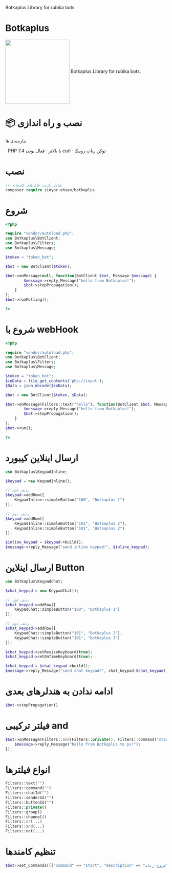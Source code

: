 Botkaplus Library for rubika bots.



# Botkaplus
  <img align="center" width="200" height="200" src="https://rubika.ir/static/images/logo.svg"/>
Botkaplus Library for rubika bots.

# 📦 نصب و راه‌ اندازی

نیازمندی‌ ها

· PHP 7.4 یا بالاتر
· فعال بودن curl
· توکن ربات روبیکا

# نصب

```php
// شامل کردن فایل‌های کتابخانه
composer require sinyor-ehsan/botkaplus
```

# شروع

```php
<?php

require "vendor/autoload.php";
use Botkaplus\BotClient;
use Botkaplus\Filters;
use Botkaplus\Message;

$token = "token_bot";

$bot = new BotClient($token);

$bot->onMessage(null, function(BotClient $bot, Message $message) {
        $message->reply_Message("hello from Botkaplus!");
        $bot->stopPropagation();
    }
);
$bot->runPolling();

?>
```

# شروع با webHook

```php
<?php

require "vendor/autoload.php";
use Botkaplus\BotClient;
use Botkaplus\Filters;
use Botkaplus\Message;

$token = "token_bot";
$inData = file_get_contents('php://input');
$Data = json_decode($inData);

$bot = new BotClient($token, $Data);

$bot->onMessage(Filters::text("hello"), function(BotClient $bot, Message $message) {
        $message->reply_Message("hello from Botkaplus!");
        $bot->stopPropagation();
    }
);
$bot->run();

?>
```

# ارسال اینلاین کیبورد
```php
use Botkaplus\KeypadInline;

$keypad = new KeypadInline();

// ردیف اول
$keypad->addRow([
    KeypadInline::simpleButton("100", "Botkaplus 1")
]);

// ردیف دوم
$keypad->addRow([
    KeypadInline::simpleButton("101", "Botkaplus 2"),
    KeypadInline::simpleButton("101", "Botkaplus 2")
]);

$inline_keypad = $keypad->build();
$message->reply_Message("send inline keypad!", $inline_keypad);
```

# ارسال اینلاین Button
```php
use Botkaplus\KeypadChat;

$chat_keypad = new KeypadChat();

// ردیف اول
$chat_keypad->addRow([
    KeypadChat::simpleButton("100", "Botkaplus 1")
]);

// ردیف دوم
$chat_keypad->addRow([
    KeypadChat::simpleButton("101", "Botkaplus 2"),
    KeypadChat::simpleButton("101", "Botkaplus 3")
]);

$chat_keypad->setResizeKeyboard(true);
$chat_keypad->setOnTimeKeyboard(true);

$chat_keypad = $chat_keypad->build();
$message->reply_Message("send chat keypad!", chat_keypad:$chat_keypad);
```

# ادامه ندادن به هندلرهای بعدی
```php
$bot->stopPropagation()
```

# فیلتر ترکیبی and
```php
$bot->onMessage(Filters::and(Filters::private(), Filters::command("start")), function(BotClient $bot, Message $message){
    $message->reply_Message("hello from Botkaplus to pv!");
});
```
# انواع فیلترها
```php
Filters::text("")
Filters::command("")
Filters::chatId("")
Filters::senderId("")
Filters::buttonId("")
Filters::private()
Filters::group()
Filters::channel()
Filters::or(...)
Filters::and(...)
Filters::not(...)
```
# تنظیم کامندها
```php
$bot->set_Commands([["command" => "start", "description" => "شروع ربات"], ["command" => "help", "description" => "راهنمای ربات"]]);
```
